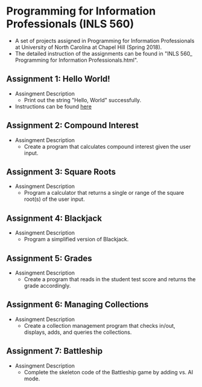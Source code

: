 # Programming for Information Professionals (INLS 560)
 * A set of projects assigned in Programming for Information Professionals at University of North Carolina at Chapel Hill (Spring 2018).
 * The detailed instruction of the assignments can be found in "INLS 560_ Programming for Information Professionals.html".

## Assignment 1: Hello World!
  * Assingment Description
    * Print out the string "Hello, World" successfully. 
  * Instructions can be found [here](https://ils.unc.edu/courses/2018_spring/inls560_001/a/1)

## Assignment 2: Compound Interest
  * Assingment Description
    * Create a program that calculates compound interest given the user input.

## Assignment 3: Square Roots
  * Assingment Description
    * Program a calculator that returns a single or range of the square root(s) of the user input.

## Assignment 4: Blackjack
  * Assingment Description
    * Program a simplified version of Blackjack.

## Assignment 5: Grades
  * Assingment Description
    * Create a program that reads in the student test score and returns the grade accordingly. 

## Assignment 6: Managing Collections
  * Assingment Description
    * Create a collection management program that checks in/out, displays, adds, and queries the collections.

## Assignment 7: Battleship
* Assingment Description
    * Complete the skeleton code of the Battleship game by adding vs. AI mode.
